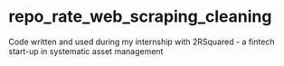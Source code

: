 # repo_rate_web_scraping_cleaning
Code written and used during my internship with 2RSquared - a fintech start-up in systematic asset management
